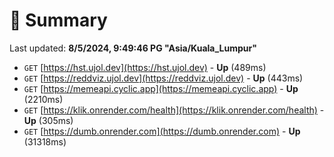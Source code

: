 # 📖 Summary
Last updated: **8/5/2024, 9:49:46 PG "Asia/Kuala_Lumpur"**

- `GET` [https://hst.ujol.dev](https://hst.ujol.dev) - **Up** (489ms)
- `GET` [https://reddviz.ujol.dev](https://reddviz.ujol.dev) - **Up** (443ms)
- `GET` [https://memeapi.cyclic.app](https://memeapi.cyclic.app) - **Up** (2210ms)
- `GET` [https://klik.onrender.com/health](https://klik.onrender.com/health) - **Up** (305ms)
- `GET` [https://dumb.onrender.com](https://dumb.onrender.com) - **Up** (31318ms)
